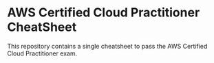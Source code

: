 # AWS Certified Cloud Practitioner CheatSheet
This repository contains a single cheatsheet to pass the AWS Certified Cloud Practitioner exam.

